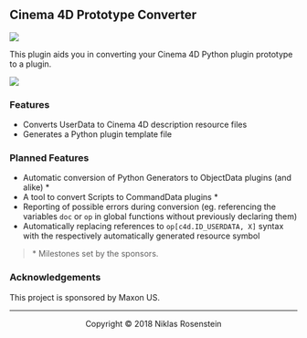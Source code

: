 ## Cinema 4D Prototype Converter

![](https://img.shields.io/badge/License-MIT-yellow.svg)

This plugin aids you in converting your Cinema 4D Python plugin prototype
to a plugin.

![](https://i.imgur.com/LDwIgrj.png)

### Features

* Converts UserData to Cinema 4D description resource files
* Generates a Python plugin template file

### Planned Features

* Automatic conversion of Python Generators to ObjectData plugins (and alike) \*
* A tool to convert Scripts to CommandData plugins \*
* Reporting of possible errors during conversion (eg. referencing the
  variables `doc` or `op` in global functions without previously declaring
  them)
* Automatically replacing references to `op[c4d.ID_USERDATA, X]` syntax with
  the respectively automatically generated resource symbol

> \* Milestones set by the sponsors.

### Acknowledgements

This project is sponsored by Maxon US.

---

<p align="center">Copyright &copy 2018 Niklas Rosenstein</p>
